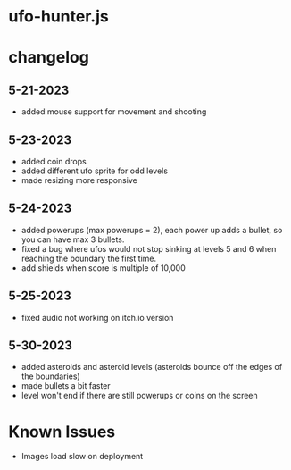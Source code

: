 # ufo-hunter.js

# changelog

## 5-21-2023

- added mouse support for movement and shooting

## 5-23-2023

- added coin drops
- added different ufo sprite for odd levels
- made resizing more responsive

## 5-24-2023

- added powerups (max powerups = 2), each power up adds a bullet, so you can have max 3 bullets.
- fixed a bug where ufos would not stop sinking at levels 5 and 6 when reaching the boundary the first time.
- add shields when score is multiple of 10,000

## 5-25-2023

- fixed audio not working on itch.io version

## 5-30-2023

- added asteroids and asteroid levels (asteroids bounce off the edges of the boundaries)
- made bullets a bit faster
- level won't end if there are still powerups or coins on the screen

# Known Issues

- Images load slow on deployment
